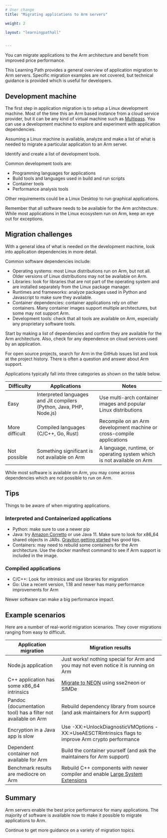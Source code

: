 ```yaml
---
# User change
title: "Migrating applications to Arm servers"

weight: 2

layout: "learningpathall"


---
```


You can migrate applications to the Arm architecture and benefit from improved price performance.

This Learning Path provides a general overview of application migration to Arm servers. Specific migration examples are not covered, but technical guidance is provided which is useful for developers.

## Development machine

The first step in application migration is to setup a Linux development machine. Most of the time this an Arm based instance from a cloud service provider, but it can be any kind of virtual machine such as [Multipass](/install-guides/multipass/). You can use a development machine to explore and experiment with application dependencies. 

Assuming a Linux machine is available, analyze and make a list of what is needed to migrate a particular application to an Arm server.

Identify and create a list of development tools. 

Common development tools are:

- Programming languages for applications
- Build tools and languages used in build and run scripts
- Container tools
- Performance analysis tools

Other requirements could be a Linux Desktop to run graphical applications. 

Remember that all software needs to be available for the Arm architecture. While most applications in the Linux ecosystem run on Arm, keep an eye out for exceptions.

## Migration challenges

With a general idea of what is needed on the development machine, look into application dependencies in more detail. 

Common software dependencies include:
- Operating systems: most Linux distributions run on Arm, but not all. Older versions of Linux distributions may not be available on Arm. 
- Libraries: look for libraries that are not part of the operating system and are installed separately from the Linux package manager.
- Runtimes and frameworks: analyze packages used in Python and Javascript to make sure they available.
- Container dependencies: container applications rely on other containers. Many container images support multiple architectures, but some may not support Arm.
- Development tools: check that all tools are available on Arm, especially any proprietary software tools.

Start by making a list of dependencies and confirm they are available for the Arm architecture. Also, check for any dependence on cloud services used by an application.

For open source projects, search for Arm in the GitHub issues list and look at the project history. There is often a question and answer about Arm support.

Applications typically fall into three categories as shown on the table below. 

| Difficulty | Applications | Notes |
| -----------|--------------|---------|
| Easy       | Interpreted languages and Jit compilers (Python, Java, PHP, Node.js) | Use multi-arch container images and popular Linux distributions |
| More difficult | Compiled languages (C/C++, Go, Rust) | Recompile on an Arm development machine or cross-compile applications |
| Not possible | Something significant is not available on Arm | A language, runtime, or operating system which is not available on Arm |

While most software is available on Arm, you may come across dependencies which are not possible to run on Arm. 

## Tips

Things to be aware of when migrating applications.

### Interpreted and Containerized applications

- Python: make sure to use a newer pip
- Java: try [Amazon Corretto](https://aws.amazon.com/corretto) or use Java 11. Make sure to look for x86_64 shared objects in JARs. [Graviton getting started](https://github.com/aws/aws-graviton-getting-started/blob/main/java.md) has good tips.
- Containers: may need to rebuild some containers for the Arm architecture. Use the docker manifest command to see if Arm support is included in the image.

### Compiled applications

- C/C++: Look for intrinsics and use libraries for migration
- Go: Use a recent version, 1.18 and newer has many performance improvements for Arm

Newer software can make a big performance impact. 

## Example scenarios

Here are a number of real-world migration scenarios. They cover migrations ranging from easy to difficult. 

| Application migration | Migration results |
|-----------------------|--------------------|
|Node.js application    | Just works! nothing special for Arm and you may not even notice it is running on Arm|
|C++ application has some x86_64 intrinsics | [Migrate to NEON](/learning-paths/cross-platform/intrinsics/) using sse2neon or SIMDe|
|Pandoc (documentation tool) has a filter not available on Arm|Rebuild dependency library from source (and ask maintainers for Arm support)|
|Encryption in a Java app is slow | Use  -XX:+UnlockDiagnosticVMOptions -XX:+UseAESCTRIntrinsics flags to improve Arm crypto performance|
|Dependent container not available for Arm|Build the container yourself (and ask the maintainers for Arm support)|
Benchmark results are mediocre on Arm|Rebuild C++ components with newer compiler and enable [Large System Extensions](/learning-paths/server-and-cloud/lse/)|

## Summary

Arm servers enable the best price performance for many applications. The majority of software is available now to make it possible to migrate applications to Arm. 

Continue to get more guidance on a variety of migration topics. 



